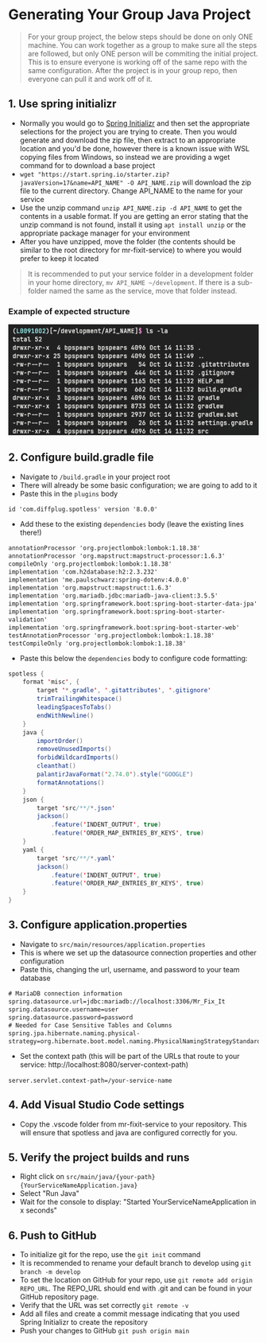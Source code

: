 # Generating Your Group Java Project

> For your group project, the below steps should be done on only ONE machine. You can work together as a group to make sure all the steps are followed, but only ONE person will be commiting the initial project. This is to ensure everyone is working off of the same repo with the same configuration. After the project is in your group repo, then everyone can pull it and work off of it.

## 1. Use spring initializr
- Normally you would go to [Spring Initializr](https://start.spring.io/) and then set the appropriate selections for the project you are trying to create. Then you would generate and download the zip file, then extract to an appropriate location and you'd be done, however there is a known issue with WSL copying files from Windows, so instead we are providing a wget command for to download a base project
- `wget "https://start.spring.io/starter.zip?javaVersion=17&name=API_NAME" -O API_NAME.zip` will download the zip file to the current directory. Change API_NAME to the name for your service
- Use the unzip command `unzip API_NAME.zip -d API_NAME` to get the contents in a usable format. If you are getting an error stating that the unzip command is not found, install it using `apt install unzip` or the appropriate package manager for your environment
- After you have unzipped, move the folder (the contents should be similar to the root directory for mr-fixit-service) to where you would prefer to keep it located 
> It is recommended to put your service folder in a development folder in your home directory, `mv API_NAME ~/development`. If there is a sub-folder named the same as the service, move that folder instead.

### Example of expected structure
![spring-initializr.png](assets/terminal_structure.png)

## 2. Configure build.gradle file
- Navigate to `/build.gradle` in your project root
- There will already be some basic configuration; we are going to add to it
- Paste this in the `plugins` body
```
id 'com.diffplug.spotless' version '8.0.0'
```
- Add these to the existing `dependencies` body (leave the existing lines there!)
```
annotationProcessor 'org.projectlombok:lombok:1.18.38'
annotationProcessor 'org.mapstruct:mapstruct-processor:1.6.3'
compileOnly 'org.projectlombok:lombok:1.18.38'
implementation 'com.h2database:h2:2.3.232'
implementation 'me.paulschwarz:spring-dotenv:4.0.0'
implementation 'org.mapstruct:mapstruct:1.6.3'
implementation 'org.mariadb.jdbc:mariadb-java-client:3.5.5'
implementation 'org.springframework.boot:spring-boot-starter-data-jpa'
implementation 'org.springframework.boot:spring-boot-starter-validation'
implementation 'org.springframework.boot:spring-boot-starter-web'
testAnnotationProcessor 'org.projectlombok:lombok:1.18.38'
testCompileOnly 'org.projectlombok:lombok:1.18.38'
```
- Paste this below the `dependencies` body to configure code formatting:
```java  
spotless {
    format 'misc', {
        target '*.gradle', '.gitattributes', '.gitignore'
        trimTrailingWhitespace()
        leadingSpacesToTabs()
        endWithNewline()
    }
    java {
        importOrder()
        removeUnusedImports()
        forbidWildcardImports()
        cleanthat()
        palantirJavaFormat('2.74.0').style("GOOGLE")
        formatAnnotations()
    }
    json {
        target 'src/**/*.json'
        jackson()
            .feature('INDENT_OUTPUT', true)
            .feature('ORDER_MAP_ENTRIES_BY_KEYS', true)
    }
    yaml {
        target 'src/**/*.yaml'
        jackson()
            .feature('INDENT_OUTPUT', true)
            .feature('ORDER_MAP_ENTRIES_BY_KEYS', true)
    }
}
  ```

## 3. Configure application.properties
- Navigate to `src/main/resources/application.properties`
- This is where we set up the datasource connection properties and other configuration
- Paste this, changing the url, username, and password to your team database 
```
# MariaDB connection information
spring.datasource.url=jdbc:mariadb://localhost:3306/Mr_Fix_It
spring.datasource.username=user
spring.datasource.password=password
# Needed for Case Sensitive Tables and Columns
spring.jpa.hibernate.naming.physical-strategy=org.hibernate.boot.model.naming.PhysicalNamingStrategyStandardImpl
```
- Set the context path (this will be part of the URLs that route to your service: http://localhost:8080/server-context-path)

```server.servlet.context-path=/your-service-name```

## 4. Add Visual Studio Code settings
- Copy the .vscode folder from mr-fixit-service to your repository. This will ensure that spotless and java are configured correctly for you.

## 5. Verify the project builds and runs
- Right click on `src/main/java/{your-path}{YourServiceNameApplication.java}`
- Select "Run Java"
- Wait for the console to display: "Started YourServiceNameApplication in x seconds"

## 6. Push to GitHub
- To initialize git for the repo, use the `git init` command
- It is recommended to rename your default branch to develop using `git branch -m develop`
- To set the location on GitHub for your repo, use `git remote add origin REPO_URL`. The REPO_URL should end with .git and can be found in your GitHub repository page.
- Verify that the URL was set correctly `git remote -v`
- Add all files and create a commit message indicating that you used Spring Initializr to create the repository
- Push your changes to GitHub `git push origin main`
